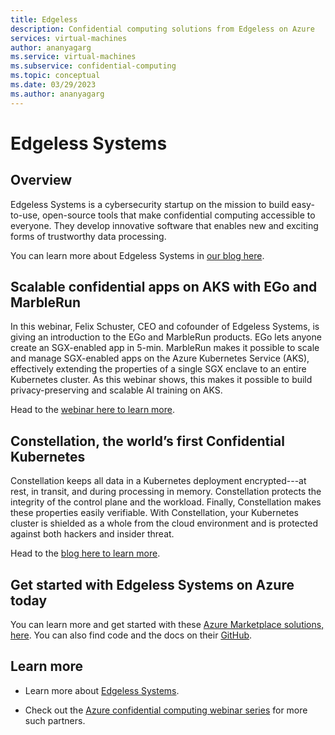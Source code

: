 ```yaml
---
title: Edgeless
description: Confidential computing solutions from Edgeless on Azure
services: virtual-machines
author: ananyagarg
ms.service: virtual-machines
ms.subservice: confidential-computing
ms.topic: conceptual
ms.date: 03/29/2023
ms.author: ananyagarg
---
```


# Edgeless Systems

## Overview

Edgeless Systems is a cybersecurity startup on the mission to build easy-to-use, open-source tools that make confidential computing accessible to everyone. They develop innovative software that enables new and exciting forms of trustworthy data processing.

You can learn more about Edgeless Systems in [our blog here](https://techcommunity.microsoft.com/t5/azure-confidential-computing/introducing-edgelessdb-a-database-designed-for-confidential/ba-p/2813631).

## Scalable confidential apps on AKS with EGo and MarbleRun

In this webinar, Felix Schuster, CEO and cofounder of Edgeless Systems, is giving an introduction to the EGo and MarbleRun products. EGo lets anyone create an SGX-enabled app in 5-min. MarbleRun makes it possible to scale and manage SGX-enabled apps on the Azure Kubernetes Service (AKS), effectively extending the properties of a single SGX enclave to an entire Kubernetes cluster. As this webinar shows, this makes it possible to build privacy-preserving and scalable Al training on AKS. 

Head to the [webinar here to learn more](https://vshow.on24.com/vshow/Azure_Confidential/exhibits/Edgeless_Systems).

## Constellation, the world’s first Confidential Kubernetes
Constellation keeps all data in a Kubernetes deployment encrypted---at rest, in transit, and during processing in memory. Constellation protects the integrity of the control plane and the workload. Finally, Constellation makes these properties easily verifiable. With Constellation, your Kubernetes cluster is shielded as a whole from the cloud environment and is protected against both hackers and insider threat. 

Head to the [blog here to learn more](https://techcommunity.microsoft.com/t5/azure-confidential-computing/confidential-computing-at-scale-with-open-source-confidential/ba-p/3641021).

## Get started with Edgeless Systems on Azure today

You can learn more and get started with these [Azure Marketplace solutions, here](https://azuremarketplace.microsoft.com/en-us/marketplace/apps/edgelesssystems.edb?tab=Overview). You can also find code and the docs on their [GitHub](https://github.com/edgelesssys).

## Learn more

- Learn more about [Edgeless Systems](https://www.edgeless.systems/).

- Check out the [Azure confidential computing webinar series](https://vshow.on24.com/vshow/Azure_Confidential/exhibits/Home) for more such partners.
